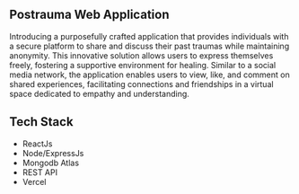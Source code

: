 ## Postrauma Web Application

Introducing a purposefully crafted application that provides individuals with a secure platform to share and discuss their past traumas while maintaining anonymity. This innovative solution allows users to express themselves freely, fostering a supportive environment for healing. Similar to a social media network, the application enables users to view, like, and comment on shared experiences, facilitating connections and friendships in a virtual space dedicated to empathy and understanding.

## Tech Stack

- ReactJs
- Node/ExpressJs
- Mongodb Atlas
- REST API
- Vercel
